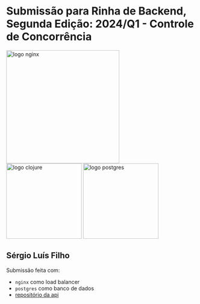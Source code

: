 # Submissão para Rinha de Backend, Segunda Edição: 2024/Q1 - Controle de Concorrência

<img src="https://upload.wikimedia.org/wikipedia/commons/c/c5/Nginx_logo.svg" alt="logo nginx" width="300" height="auto">
<br />
<img src="https://upload.wikimedia.org/wikipedia/commons/5/5d/Clojure_logo.svg" alt="logo clojure" width="200" height="auto">
<img src="https://upload.wikimedia.org/wikipedia/commons/2/29/Postgresql_elephant.svg" alt="logo postgres" width="200" height="auto">

## Sérgio Luís Filho

Submissão feita com:

- `nginx` como load balancer
- `postgres` como banco de dados
- [repositório da api](https://github.com/sergioluisfilho/rinha-de-backend-2024-q1-sergioluisfilho)
